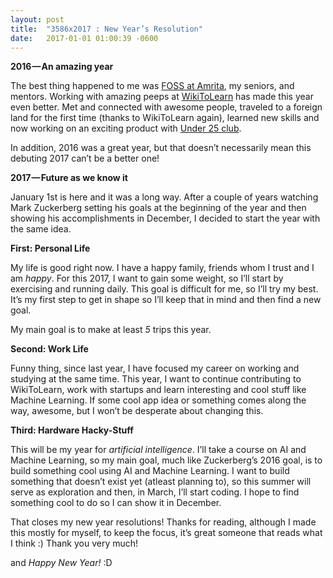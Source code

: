 ```yaml
---
layout: post
title:  "3586x2017 : New Year’s Resolution"
date:   2017-01-01 01:00:39 -0600
---
```


**2016 — An amazing year**

The best thing happened to me was [FOSS at Amrita](http://foss.amrita.ac.in), my seniors, and mentors. Working with amazing peeps at [WikiToLearn](http://www.wikitolearn.org) has made this year even better. Met and connected with awesome people, traveled to a foreign land for the first time (thanks to WikiToLearn again), learned new skills and now working on an exciting product with [Under 25 club](http://under25.club).

In addition, 2016 was a great year, but that doesn’t necessarily mean this debuting 2017 can’t be a better one!


**2017 — Future as we know it**


January 1st is here and it was a long way. After a couple of years watching Mark Zuckerberg setting his goals at the beginning of the year and then showing his accomplishments in December, I decided to start the year with the same idea.

**First: Personal Life**

My life is good right now. I have a happy family, friends whom I trust and I am *happy*. For this 2017, I want to gain some weight, so I’ll start by exercising and running daily. This goal is difficult for me, so I’ll try my best. It’s my first step to get in shape so I’ll keep that in mind and then find a new goal.

My main goal is to make at least *5* trips this year.

**Second: Work Life**

Funny thing, since last year, I have focused my career on working and studying at the same time. This year, I want to continue contributing to WikiToLearn, work with startups and learn interesting and cool stuff like Machine Learning. If some cool app idea or something comes along the way, awesome, but I won’t be desperate about changing this.


**Third: Hardware Hacky-Stuff**


This will be my year for *artificial intelligence*. I’ll take a course on AI and Machine Learning, so my main goal, much like Zuckerberg’s 2016 goal, is to build something cool using AI and Machine Learning. I want to build something that doesn’t exist yet (atleast planning to), so this summer will serve as exploration and then, in March, I’ll start coding. I hope to find something cool to do so I can show it in December.

That closes my new year resolutions! Thanks for reading, although I made this mostly for myself, to keep the focus, it’s great someone that reads what I think :) Thank you very much!

and *Happy New Year!* :D 
